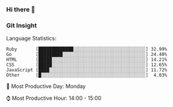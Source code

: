 ### Hi there 👋
<!--START_SECTION:GitInsights-->
### Git Insight

Language Statistics:
```
Ruby       [█████████████░░░░░░░░░░░░░░░░░░░░░░░░░░░] 32.99%
Go         [█████████░░░░░░░░░░░░░░░░░░░░░░░░░░░░░░░] 24.40%
HTML       [█████░░░░░░░░░░░░░░░░░░░░░░░░░░░░░░░░░░░] 14.21%
CSS        [█████░░░░░░░░░░░░░░░░░░░░░░░░░░░░░░░░░░░] 12.65%
JavaScript [████░░░░░░░░░░░░░░░░░░░░░░░░░░░░░░░░░░░░] 11.72%
Other      [█░░░░░░░░░░░░░░░░░░░░░░░░░░░░░░░░░░░░░░░]  4.03%
```

📅 Most Productive Day: Monday

⌚️ Most Productive Hour: 14:00 - 15:00
<!--END_SECTION:GitInsights-->

<!--
**awcodify/awcodify** is a ✨ _special_ ✨ repository because its `README.md` (this file) appears on your GitHub profile.

Here are some ideas to get you started:

- 🔭 I’m currently working on ...
- 🌱 I’m currently learning ...
- 👯 I’m looking to collaborate on ...
- 🤔 I’m looking for help with ...
- 💬 Ask me about ...
- 📫 How to reach me: ...
- 😄 Pronouns: ...
- ⚡ Fun fact: ...
-->

